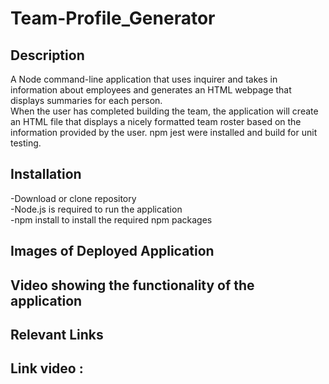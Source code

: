 # Team-Profile_Generator

## Description

A Node command-line application that uses inquirer and takes in information about employees and generates an HTML webpage that displays summaries for each person.<br>
 When the user has completed building the team, the application will create an HTML file that displays a nicely formatted team roster based on the information provided by the user. npm jest were installed and build for unit testing.

## Installation

-Download or clone repository<br>
-Node.js is required to run the application<br>
-npm install to install the required npm packages<br>


## Images of Deployed Application


## Video showing the functionality of the application


## Relevant Links

## Link video :